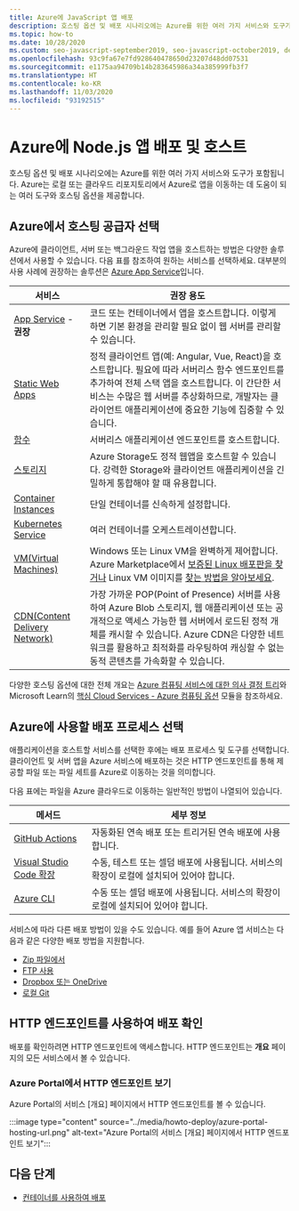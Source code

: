 ```yaml
---
title: Azure에 JavaScript 앱 배포
description: 호스팅 옵션 및 배포 시나리오에는 Azure를 위한 여러 가지 서비스와 도구가 포함됩니다. 앱을 게시하고 Azure에 제공합니다.
ms.topic: how-to
ms.date: 10/28/2020
ms.custom: seo-javascript-september2019, seo-javascript-october2019, devx-track-js, contperfq2
ms.openlocfilehash: 93c9fa67e7fd928640478650d23207d48dd07531
ms.sourcegitcommit: e1175aa94709b14b283645986a34a385999fb3f7
ms.translationtype: HT
ms.contentlocale: ko-KR
ms.lasthandoff: 11/03/2020
ms.locfileid: "93192515"
---
```

# <a name="deploy-and-host-your-nodejs-apps-on-azure"></a>Azure에 Node.js 앱 배포 및 호스트

호스팅 옵션 및 배포 시나리오에는 Azure를 위한 여러 가지 서비스와 도구가 포함됩니다. Azure는 로컬 또는 클라우드 리포지토리에서 Azure로 앱을 이동하는 데 도움이 되는 여러 도구와 호스팅 옵션을 제공합니다. 

## <a name="choose-a-hosting-provider-from-azure"></a>Azure에서 호스팅 공급자 선택

Azure에 클라이언트, 서버 또는 백그라운드 작업 앱을 호스트하는 방법은 다양한 솔루션에서 사용할 수 있습니다. 다음 표를 참조하여 원하는 서비스를 선택하세요. 대부분의 사용 사례에 권장하는 솔루션은 [Azure App Service](/azure/app-service/overview.md)입니다. 

| 서비스 | 권장 용도 |
|--|--|
|[App Service](/azure/app-service/overview.md) - **권장**|코드 또는 컨테이너에서 앱을 호스트합니다. 이렇게 하면 기본 환경을 관리할 필요 없이 웹 서버를 관리할 수 있습니다.|
|[Static Web Apps](/azure/static-web-apps/)|정적 클라이언트 앱(예: Angular, Vue, React)을 호스트합니다. 필요에 따라 서버리스 함수 엔드포인트를 추가하여 전체 스택 앱을 호스트합니다. 이 간단한 서비스는 수많은 웹 서버를 추상화하므로, 개발자는 클라이언트 애플리케이션에 중요한 기능에 집중할 수 있습니다. |
|[함수](/azure/azure-functions/)|서버리스 애플리케이션 엔드포인트를 호스트합니다.|
|[스토리지](/azure/storage/blobs/storage-blob-static-website-how-to.md?tabs=azure-portal)|Azure Storage도 정적 웹앱을 호스트할 수 있습니다. 강력한 Storage와 클라이언트 애플리케이션을 긴밀하게 통합해야 할 때 유용합니다.|
|[Container Instances](/azure/container-instances/)|단일 컨테이너를 신속하게 설정합니다.|
|[Kubernetes Service](/azure/aks/)|여러 컨테이너를 오케스트레이션합니다.|
|[VM(Virtual Machines)](/azure/virtual-machines)|Windows 또는 Linux VM을 완벽하게 제어합니다. Azure Marketplace에서 [보증된 Linux 배포판을 찾거나](/azure/virtual-machines/linux/endorsed-distros?toc=/azure/virtual-machines/linux/toc.json) Linux VM 이미지를 [찾는 방법을 알아보세요](/azure/virtual-machines/linux/cli-ps-findimage.md).|
|[CDN(Content Delivery Network)](/azure/cdn/)|가장 가까운 POP(Point of Presence) 서버를 사용하여 Azure Blob 스토리지, 웹 애플리케이션 또는 공개적으로 액세스 가능한 웹 서버에서 로드된 정적 개체를 캐시할 수 있습니다. Azure CDN은 다양한 네트워크를 활용하고 최적화를 라우팅하여 캐싱할 수 없는 동적 콘텐츠를 가속화할 수 있습니다.|

다양한 호스팅 옵션에 대한 전체 개요는 [Azure 컴퓨팅 서비스에 대한 의사 결정 트리](/azure/architecture/guide/technology-choices/compute-decision-tree)와 Microsoft Learn의 [핵심 Cloud Services - Azure 컴퓨팅 옵션](/learn/modules/intro-to-azure-compute.md) 모듈을 참조하세요.

## <a name="choose-your-deployment-process-for-azure"></a>Azure에 사용할 배포 프로세스 선택

애플리케이션을 호스트할 서비스를 선택한 후에는 배포 프로세스 및 도구를 선택합니다. 클라이언트 및 서버 앱을 Azure 서비스에 배포하는 것은 HTTP 엔드포인트를 통해 제공할 파일 또는 파일 세트를 Azure로 이동하는 것을 의미합니다. 

다음 표에는 파일을 Azure 클라우드로 이동하는 일반적인 방법이 나열되어 있습니다.

| 메서드 | 세부 정보 |
|--|--|
|[GitHub Actions](/azure/app-service/deploy-github-actions.md?tabs=applevel)|자동화된 연속 배포 또는 트리거된 연속 배포에 사용합니다.|
|[Visual Studio Code 확장](https://marketplace.visualstudio.com/search?term=azure&target=VSCode&category=All%20categories&sortBy=Relevance)|수동, 테스트 또는 셀덤 배포에 사용됩니다. 서비스의 확장이 로컬에 설치되어 있어야 합니다.|
|[Azure CLI](../tutorial-vscode-azure-cli-node-04.md)|수동 또는 셀덤 배포에 사용됩니다. 서비스의 확장이 로컬에 설치되어 있어야 합니다.|

서비스에 따라 다른 배포 방법이 있을 수도 있습니다. 예를 들어 Azure 앱 서비스는 다음과 같은 다양한 배포 방법을 지원합니다.
* [Zip 파일에서](/azure/app-service/deploy-zip.md)
* [FTP 사용](/azure/app-service/deploy-ftp.md)
* [Dropbox 또는 OneDrive](/app-service/deploy-content-sync.md)
* [로컬 Git](/azure/app-service/deploy-local-git.md)

## <a name="verify-your-deployment-with-your-http-endpoint"></a>HTTP 엔드포인트를 사용하여 배포 확인

배포를 확인하려면 HTTP 엔드포인트에 액세스합니다. HTTP 엔드포인트는 **개요** 페이지의 모든 서비스에서 볼 수 있습니다. 

### <a name="view-http-endpoint-in-azure-portal"></a>Azure Portal에서 HTTP 엔드포인트 보기

Azure Portal의 서비스 [개요] 페이지에서 HTTP 엔드포인트를 볼 수 있습니다. 

:::image type="content" source="../media/howto-deploy/azure-portal-hosting-url.png" alt-text="Azure Portal의 서비스 [개요] 페이지에서 HTTP 엔드포인트 보기":::

## <a name="next-steps"></a>다음 단계

* [컨테이너를 사용하여 배포](deploy-containers.md)